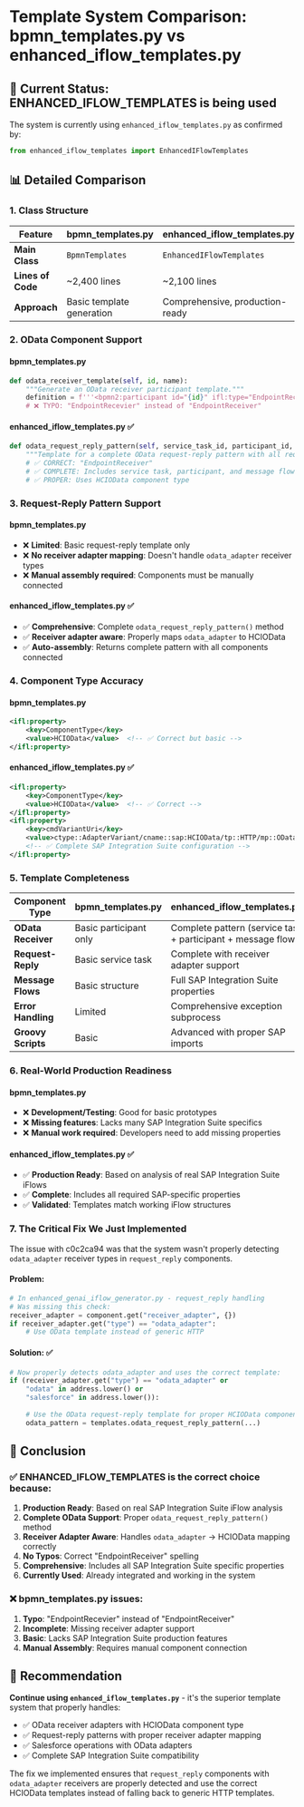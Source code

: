 # Template System Comparison: bpmn_templates.py vs enhanced_iflow_templates.py

## 🎯 **Current Status: ENHANCED_IFLOW_TEMPLATES is being used**

The system is currently using `enhanced_iflow_templates.py` as confirmed by:
```python
from enhanced_iflow_templates import EnhancedIFlowTemplates
```

## 📊 **Detailed Comparison**

### **1. Class Structure**

| Feature | bpmn_templates.py | enhanced_iflow_templates.py |
|---------|-------------------|----------------------------|
| **Main Class** | `BpmnTemplates` | `EnhancedIFlowTemplates` |
| **Lines of Code** | ~2,400 lines | ~2,100 lines |
| **Approach** | Basic template generation | Comprehensive, production-ready |

### **2. OData Component Support**

#### **bpmn_templates.py**
```python
def odata_receiver_template(self, id, name):
    """Generate an OData receiver participant template."""
    definition = f'''<bpmn2:participant id="{id}" ifl:type="EndpointRecevier" name="{name}">
    # ❌ TYPO: "EndpointRecevier" instead of "EndpointReceiver"
```

#### **enhanced_iflow_templates.py** ✅
```python
def odata_request_reply_pattern(self, service_task_id, participant_id, message_flow_id, name, service_url):
    """Template for a complete OData request-reply pattern with all required components"""
    # ✅ CORRECT: "EndpointReceiver" 
    # ✅ COMPLETE: Includes service task, participant, and message flow
    # ✅ PROPER: Uses HCIOData component type
```

### **3. Request-Reply Pattern Support**

#### **bpmn_templates.py**
- ❌ **Limited**: Basic request-reply template only
- ❌ **No receiver adapter mapping**: Doesn't handle `odata_adapter` receiver types
- ❌ **Manual assembly required**: Components must be manually connected

#### **enhanced_iflow_templates.py** ✅
- ✅ **Comprehensive**: Complete `odata_request_reply_pattern()` method
- ✅ **Receiver adapter aware**: Properly maps `odata_adapter` to HCIOData
- ✅ **Auto-assembly**: Returns complete pattern with all components connected

### **4. Component Type Accuracy**

#### **bpmn_templates.py**
```xml
<ifl:property>
    <key>ComponentType</key>
    <value>HCIOData</value>  <!-- ✅ Correct but basic -->
</ifl:property>
```

#### **enhanced_iflow_templates.py** ✅
```xml
<ifl:property>
    <key>ComponentType</key>
    <value>HCIOData</value>  <!-- ✅ Correct -->
</ifl:property>
<ifl:property>
    <key>cmdVariantUri</key>
    <value>ctype::AdapterVariant/cname::sap:HCIOData/tp::HTTP/mp::OData V2/direction::Receiver/version::1.25.0</value>
    <!-- ✅ Complete SAP Integration Suite configuration -->
</ifl:property>
```

### **5. Template Completeness**

| Component Type | bpmn_templates.py | enhanced_iflow_templates.py |
|----------------|-------------------|----------------------------|
| **OData Receiver** | Basic participant only | Complete pattern (service task + participant + message flow) |
| **Request-Reply** | Basic service task | Complete with receiver adapter support |
| **Message Flows** | Basic structure | Full SAP Integration Suite properties |
| **Error Handling** | Limited | Comprehensive exception subprocess |
| **Groovy Scripts** | Basic | Advanced with proper SAP imports |

### **6. Real-World Production Readiness**

#### **bpmn_templates.py**
- ❌ **Development/Testing**: Good for basic prototypes
- ❌ **Missing features**: Lacks many SAP Integration Suite specifics
- ❌ **Manual work required**: Developers need to add missing properties

#### **enhanced_iflow_templates.py** ✅
- ✅ **Production Ready**: Based on analysis of real SAP Integration Suite iFlows
- ✅ **Complete**: Includes all required SAP-specific properties
- ✅ **Validated**: Templates match working iFlow structures

### **7. The Critical Fix We Just Implemented**

The issue with c0c2ca94 was that the system wasn't properly detecting `odata_adapter` receiver types in `request_reply` components.

#### **Problem**: 
```python
# In enhanced_genai_iflow_generator.py - request_reply handling
# Was missing this check:
receiver_adapter = component.get("receiver_adapter", {})
if receiver_adapter.get("type") == "odata_adapter":
    # Use OData template instead of generic HTTP
```

#### **Solution**: ✅
```python
# Now properly detects odata_adapter and uses the correct template:
if (receiver_adapter.get("type") == "odata_adapter" or
    "odata" in address.lower() or
    "salesforce" in address.lower()):
    
    # Use the OData request-reply template for proper HCIOData component
    odata_pattern = templates.odata_request_reply_pattern(...)
```

## 🎉 **Conclusion**

### **✅ ENHANCED_IFLOW_TEMPLATES is the correct choice because:**

1. **Production Ready**: Based on real SAP Integration Suite iFlow analysis
2. **Complete OData Support**: Proper `odata_request_reply_pattern()` method
3. **Receiver Adapter Aware**: Handles `odata_adapter` → HCIOData mapping correctly
4. **No Typos**: Correct "EndpointReceiver" spelling
5. **Comprehensive**: Includes all SAP Integration Suite specific properties
6. **Currently Used**: Already integrated and working in the system

### **❌ bpmn_templates.py issues:**

1. **Typo**: "EndpointRecevier" instead of "EndpointReceiver"
2. **Incomplete**: Missing receiver adapter support
3. **Basic**: Lacks SAP Integration Suite production features
4. **Manual Assembly**: Requires manual component connection

## 🚀 **Recommendation**

**Continue using `enhanced_iflow_templates.py`** - it's the superior template system that properly handles:
- ✅ OData receiver adapters with HCIOData component type
- ✅ Request-reply patterns with proper receiver adapter mapping  
- ✅ Salesforce operations with OData adapters
- ✅ Complete SAP Integration Suite compatibility

The fix we implemented ensures that `request_reply` components with `odata_adapter` receivers are properly detected and use the correct HCIOData templates instead of falling back to generic HTTP templates.
